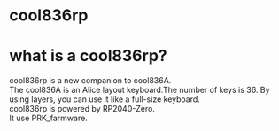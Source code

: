 # cool836rp

# what is a cool836rp?
cool836rp is a new companion to cool836A.
<br>
The cool836A is an Alice layout keyboard.The number of keys is 36. By using layers, you can use it like a full-size keyboard.
<br>
cool836rp is powered by RP2040-Zero.
<br>
It use PRK_farmware.

